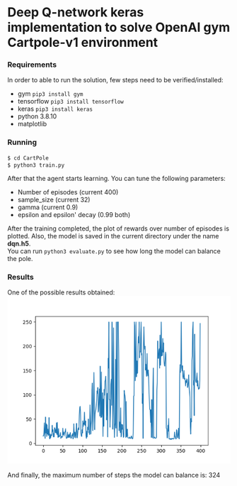 # Deep Q-network keras implementation to solve OpenAI gym Cartpole-v1 environment
### Requirements
In order to able to run the solution, few steps need to be verified/installed:
  - gym
    `pip3 install gym`
  - tensorflow
    `pip3 install tensorflow`
  - keras
    `pip3 install keras`
  - python 3.8.10
  - matplotlib
### Running
```
$ cd CartPole
$ python3 train.py
```

After that the agent starts learning. You can tune the following parameters:
  - Number of episodes (current 400)
  - sample_size (current 32)
  - gamma (current 0.9)
  - epsilon and epsilon' decay (0.99 both)

After the training completed, the plot of rewards over number of episodes is plotted. Also, the model is saved in the current directory under the name **dqn.h5**.
</br>
You can run `python3 evaluate.py` to see how long the model can balance the pole.

### Results
One of the possible results obtained:
![Rewards](https://github.com/fenixkz/cartpole_dqn/blob/main/Figure_1.png)

And finally, the maximum number of steps the model can balance is: 324
